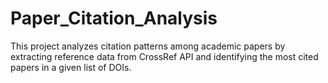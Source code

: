 # Paper_Citation_Analysis
This project analyzes citation patterns among academic papers by extracting reference data from CrossRef API and identifying the most cited papers in a given list of DOIs.
